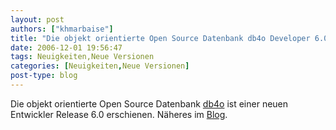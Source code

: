 ```yaml
---
layout: post
authors: ["khmarbaise"]
title: "Die objekt orientierte Open Source Datenbank db4o Developer 6.0 erschienen"
date: 2006-12-01 19:56:47
tags: Neuigkeiten,Neue Versionen
categories: [Neuigkeiten,Neue Versionen]
post-type: blog
---
```

Die objekt orientierte Open Source Datenbank <a href="http://developer.db4o.com/files/11/default.aspx"  title="db4o">db4o</a> ist einer neuen Entwickler Release 6.0 erschienen. Näheres im <a href="http://developer.db4o.com/blogs/deutsch/archive/2006/11/21/db4o-version-6-0-events-in-deutsch-newsletter-26.aspx"  title="Blog">Blog</a>. 
